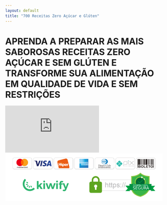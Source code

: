 ```yaml
---
layout: default
title: "700 Receitas Zero Açúcar e Glúten"
---
```


<div class="flex items-center justify-center pt-10 pb-16 w-full mx-auto bg-gradient-to-r from-[#002448] to-[#004c7d]">
  <div class="w-1/2  text-center">
    <h1 class="text-white font-bold mb-12">
      <span class="text-3xl block">
        APRENDA A PREPARAR AS MAIS SABOROSAS RECEITAS ZERO AÇÚCAR E SEM GLÚTEN E TRANSFORME SUA ALIMENTAÇÃO EM QUALIDADE DE VIDA E SEM RESTRIÇÕES
      </span>
    </h1>
    <iframe class="w-full h-[32rem]" src="https://www.youtube.com/embed/n0ZJm7po75k?si=XTaLrRchjttF-ZDX" title="YouTube video player" frameborder="0" allow="accelerometer; autoplay; clipboard-write; encrypted-media; gyroscope; picture-in-picture; web-share" referrerpolicy="strict-origin-when-cross-origin" allowfullscreen></iframe>
    <div class="flex items-center justify-center mt-8">
      <img class="w-[24rem]" src="/assets/img/checkout-seguro-kiwify.png" />
    </div>
  </div>
</div>
